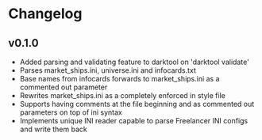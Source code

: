 # Changelog

## v0.1.0

- Added parsing and validating feature to darktool on 'darktool validate'
- Parses market_ships.ini, universe.ini and infocards.txt
- Base names from infocards forwards to market_ships.ini as a commented out parameter
- Rewrites market_ships.ini as a completely enforced in style file
- Supports having comments at the file beginning and as commented out parameters on top of ini syntax
- Implements unique INI reader capable to parse Freelancer INI configs and write them back